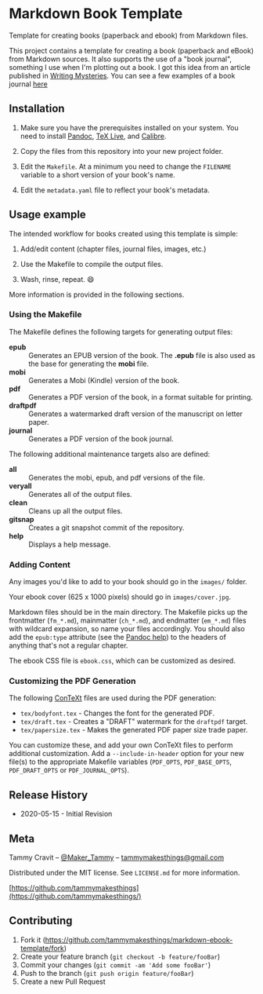 # Markdown Book Template
Template for creating books (paperback and ebook) from Markdown files.

This project contains a template for creating a book (paperback and eBook)
from Markdown sources. It also supports the use of a "book journal", 
something I use when I'm plotting out a book. I got this idea from an
article published in 
[Writing Mysteries](https://www.amazon.com/Writing-Mysteries-Sue-Grafton/dp/1582971021/).
You can see a few examples of a book journal
[here](https://www.suegrafton.com/journal-notes.php)

## Installation

1. Make sure you have the prerequisites installed on your system. You need to
   install [Pandoc](https://pandoc.org), [TeX Live](https://www.tug.org/texlive/),
   and [Calibre](https://calibre-ebook.com).

2. Copy the files from this repository into your new project folder.

3. Edit the `Makefile`. At a minimum you need to change the `FILENAME` variable
   to a short version of your book's name.

4. Edit the `metadata.yaml` file to reflect your book's metadata.

## Usage example

The intended workflow for books created using this template is simple:

1. Add/edit content (chapter files, journal files, images, etc.)

2. Use the Makefile to compile the output files.

3. Wash, rinse, repeat. :smile:

More information is provided in the following sections.

### Using the Makefile

The Makefile defines the following targets for generating output files:

<dl>
<dt><strong>epub</strong></dt>
<dd>
Generates an EPUB version of the book. The <strong>.epub</strong>
file is also used as the base for generating the <strong>mobi</strong> 
file.
</dd>
<dt><strong>mobi</strong></dt>
<dd>
Generates a Mobi (Kindle) version of the book.
</dd>
<dt><strong>pdf</strong></dt>
<dd>
Generates a PDF version of the book, in a format suitable for printing.
</dd>
<dt><strong>draftpdf</strong></dt>
<dd>
Generates a watermarked draft version of the manuscript on letter paper.
</dd>
<dt><strong>journal</strong></dt>
<dd>
Generates a PDF version of the book journal.
</dd>
</dl>

The following additional maintenance targets also are defined:

<dl>
<dt><strong>all</strong></dt>
<dd>Generates the mobi, epub, and pdf versions of the file.</dd>
<dt><strong>veryall</strong></dt>
<dd>Generates all of the output files.</dd>
<dt><strong>clean</strong></dt>
<dd>Cleans up all the output files.</dd>
<dt><strong>gitsnap</strong></dt>
<dd>Creates a git snapshot commit of the repository.</dd>
<dt><strong>help</strong></dt>
<dd>Displays a help message.</dd>
</dl>

### Adding Content

Any images you'd like to add to your book should go in the ``images/`` folder.

Your ebook cover (625 x 1000 pixels) should go in ``images/cover.jpg``.

Markdown files should be in the main directory. The Makefile picks up the
frontmatter (`fm_*.md`), mainmatter (`ch_*.md`), and endmatter (`em_*.md`)
files with wildcard expansion, so name your files accordingly. You should
also add the `epub:type` attribute (see the 
[Pandoc help](https://pandoc.org/MANUAL.html#the-epubtype-attribute)) to
the headers of anything that's not a regular chapter.

The ebook CSS file is ``ebook.css``, which can be customized as desired.

### Customizing the PDF Generation

The following [ConTeXt](https://en.wikipedia.org/wiki/ConTeXt) files are used
during the PDF generation:

- ``tex/bodyfont.tex`` - Changes the font for the generated PDF.
- ``tex/draft.tex`` - Creates a "DRAFT" watermark for the `draftpdf` target.
- ``tex/papersize.tex`` - Makes the generated PDF paper size trade paper.

You can customize these, and add your own ConTeXt files to perform additional
customization. Add a `--include-in-header` option for your new file(s) to the
appropriate Makefile variables (`PDF_OPTS`, `PDF_BASE_OPTS`, `PDF_DRAFT_OPTS`
or `PDF_JOURNAL_OPTS`).

## Release History

* 2020-05-15 - Initial Revision

## Meta

Tammy Cravit – [@Maker_Tammy](https://twitter.com/maker_tammy) – tammymakesthings@gmail.com

Distributed under the MIT license. See ``LICENSE.md`` for more information.

[https://github.com/tammymakesthings](https://github.com/tammymakesthings/)

## Contributing

1. Fork it (<https://github.com/tammymakesthings/markdown-ebook-template/fork>)
2. Create your feature branch (`git checkout -b feature/fooBar`)
3. Commit your changes (`git commit -am 'Add some fooBar'`)
4. Push to the branch (`git push origin feature/fooBar`)
5. Create a new Pull Request
